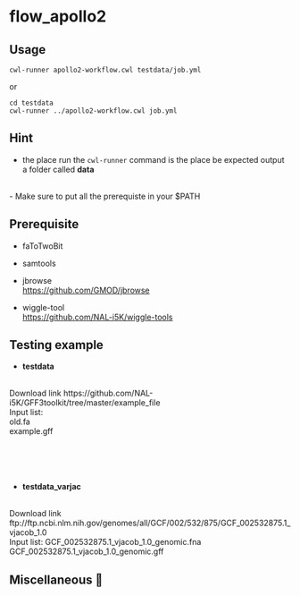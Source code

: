 # flow_apollo2
## Usage
```
cwl-runner apollo2-workflow.cwl testdata/job.yml
```
or
```
cd testdata
cwl-runner ../apollo2-workflow.cwl job.yml
```

## Hint
- the place run the ```cwl-runner``` command is the place be expected output a folder called **data**
<br>
- Make sure to put all the prerequiste in your $PATH

## Prerequisite
- faToTwoBit

- samtools

- jbrowse  
https://github.com/GMOD/jbrowse

- wiggle-tool  
https://github.com/NAL-i5K/wiggle-tools

## Testing example
- **testdata** 
<br>
Download link  
https://github.com/NAL-i5K/GFF3toolkit/tree/master/example_file
<br>
Input list:  
<br>
old.fa
<br>
example.gff  
<br>
<br>
<br>
<br>
<br>

- **testdata_varjac** 
<br>
Download link  
ftp://ftp.ncbi.nlm.nih.gov/genomes/all/GCF/002/532/875/GCF_002532875.1_vjacob_1.0
<br>
Input list:  
GCF_002532875.1_vjacob_1.0_genomic.fna  
GCF_002532875.1_vjacob_1.0_genomic.gff  
<br>

 
## Miscellaneous :rocket:

